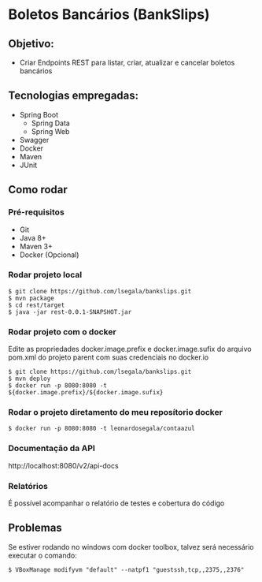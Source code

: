 # Boletos Bancários (BankSlips)

## Objetivo:

* Criar Endpoints REST para listar, criar, atualizar e cancelar boletos bancários

## Tecnologias empregadas:

* Spring Boot
    * Spring Data
    * Spring Web
* Swagger
* Docker
* Maven
* JUnit

## Como rodar

### Pré-requisitos

* Git
* Java 8+
* Maven 3+
* Docker (Opcional)

### Rodar projeto local

```
$ git clone https://github.com/lsegala/bankslips.git
$ mvn package
$ cd rest/target
$ java -jar rest-0.0.1-SNAPSHOT.jar
```

### Rodar projeto com o docker

Edite as propriedades docker.image.prefix e docker.image.sufix do arquivo pom.xml do projeto parent com suas credenciais no docker.io

```
$ git clone https://github.com/lsegala/bankslips.git
$ mvn deploy
$ docker run -p 8080:8080 -t ${docker.image.prefix}/${docker.image.sufix}
```

### Rodar o projeto diretamento do meu reposítorio docker

```
$ docker run -p 8080:8080 -t leonardosegala/contaazul
```

### Documentação da API

http://localhost:8080/v2/api-docs

### Relatórios

É possível acompanhar o relatório de testes e cobertura do código

## Problemas

Se estiver rodando no windows com docker toolbox, talvez será necessário executar o comando:

```
$ VBoxManage modifyvm "default" --natpf1 "guestssh,tcp,,2375,,2376"
```


